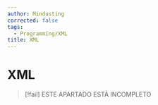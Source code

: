 ```yaml
---
author: Mindusting
corrected: false
tags:
  - Programming/XML
title: XML
---
```


# XML

> [!fail] ESTE APARTADO ESTÁ INCOMPLETO
